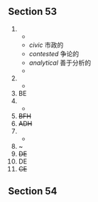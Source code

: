 ## Section 53

1. -
    * *civic* 市政的
    * *contested* 争论的
    * *analytical* 善于分析的
    * 
2. -
3. BE
4. -
5. ~~BFH~~
6. ~~ADH~~
7. -
8. ~
9. ~~DE~~
10. DE
11. ~~CE~~

## Section 54